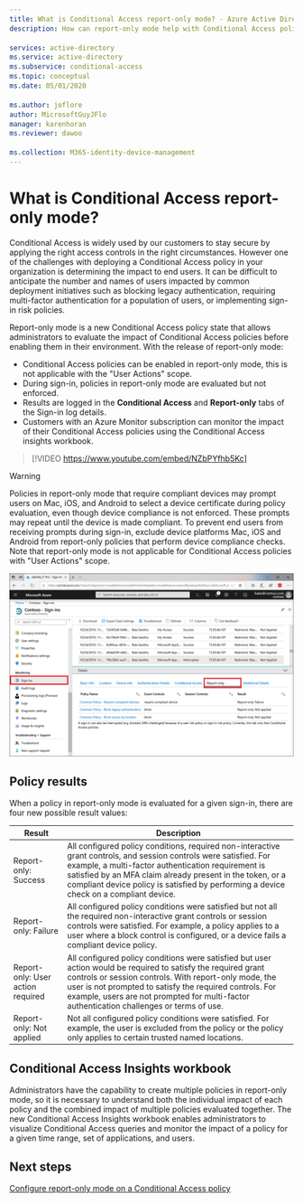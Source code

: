 ```yaml
---
title: What is Conditional Access report-only mode? - Azure Active Directory
description: How can report-only mode help with Conditional Access policy deployment

services: active-directory
ms.service: active-directory
ms.subservice: conditional-access
ms.topic: conceptual
ms.date: 05/01/2020

ms.author: joflore
author: MicrosoftGuyJFlo
manager: karenhoran
ms.reviewer: dawoo

ms.collection: M365-identity-device-management
---
```

# What is Conditional Access report-only mode?

Conditional Access is widely used by our customers to stay secure by applying the right access controls in the right circumstances. However one of the challenges with deploying a Conditional Access policy in your organization is determining the impact to end users. It can be difficult to anticipate the number and names of users impacted by common deployment initiatives such as blocking legacy authentication, requiring multi-factor authentication for a population of users, or implementing sign-in risk policies. 

Report-only mode is a new Conditional Access policy state that allows administrators to evaluate the impact of Conditional Access policies before enabling them in their environment.  With the release of report-only mode:

- Conditional Access policies can be enabled in report-only mode, this is not applicable with the "User Actions" scope.
- During sign-in, policies in report-only mode are evaluated but not enforced.
- Results are logged in the **Conditional Access** and **Report-only** tabs of the Sign-in log details.
- Customers with an Azure Monitor subscription can monitor the impact of their Conditional Access policies using the Conditional Access insights workbook.

> [!VIDEO https://www.youtube.com/embed/NZbPYfhb5Kc]

> [!WARNING]
> Policies in report-only mode that require compliant devices may prompt users on Mac, iOS, and Android to select a device certificate during policy evaluation, even though device compliance is not enforced. These prompts may repeat until the device is made compliant. To prevent end users from receiving prompts during sign-in, exclude device platforms Mac, iOS and Android from report-only policies that perform device compliance checks. Note that report-only mode is not applicable for Conditional Access policies with "User Actions" scope.

![Report-only tab in Azure AD sign-in log](./media/concept-conditional-access-report-only/report-only-detail-in-sign-in-log.png)

## Policy results

When a policy in report-only mode is evaluated for a given sign-in, there are four new possible result values:

| Result | Description |
| --- | --- |
| Report-only: Success | All configured policy conditions, required non-interactive grant controls, and session controls were satisfied. For example, a multi-factor authentication requirement is satisfied by an MFA claim already present in the token, or a compliant device policy is satisfied by performing a device check on a compliant device. |
| Report-only: Failure | All configured policy conditions were satisfied but not all the required non-interactive grant controls or session controls were satisfied. For example, a policy applies to a user where a block control is configured, or a device fails a compliant device policy. |
| Report-only: User action required | All configured policy conditions were satisfied but user action would be required to satisfy the required grant controls or session controls. With report-only mode, the user is not prompted to satisfy the required controls. For example, users are not prompted for multi-factor authentication challenges or terms of use.   |
| Report-only: Not applied | Not all configured policy conditions were satisfied. For example, the user is excluded from the policy or the policy only applies to certain trusted named locations. |

## Conditional Access Insights workbook

Administrators have the capability to create multiple policies in report-only mode, so it is necessary to understand both the individual impact of each policy and the combined impact of multiple policies evaluated together. The new Conditional Access Insights workbook enables administrators to visualize Conditional Access queries and monitor the impact of a policy for a given time range, set of applications, and users. 
 
## Next steps

[Configure report-only mode on a Conditional Access policy](howto-conditional-access-insights-reporting.md)
